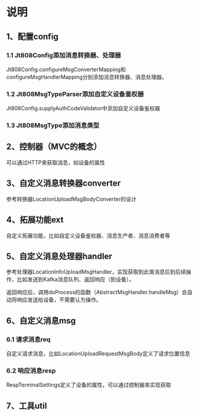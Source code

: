 # 说明
## 1、配置config
### 1.1 Jt808Config添加消息转换器、处理器

Jt808Config.configureMsgConverterMapping和configureMsgHandlerMapping分别添加消息转换器、消息处理器。

### 1.2 Jt808MsgTypeParser添加自定义设备鉴权器

Jt808Config.supplyAuthCodeValidator中添加自定义设备鉴权器

### 1.3 Jt808MsgType添加消息类型

## 2、控制器（MVC的概念）
可以通过HTTP来获取消息，如设备的属性

## 3、自定义消息转换器converter

参考转换器LocationUploadMsgBodyConverter的设计

## 4、拓展功能ext
自定义拓展功能，比如自定义设备鉴权器、消息生产者、消息消费者等

## 5、自定义消息处理器handler

参考处理器LocationInfoUploadMsgHandler，实现获取到此类消息后到后续操作，比如发送到Kafka消息队列、返回响应（到设备）。

返回响应后，调用doProcess的函数（AbstractMsgHandler.handleMsg）会自动将响应发送给设备，不需要认为操作。

## 6、自定义消息msg
### 6.1 请求消息req
自定义请求消息，比如LocationUploadRequestMsgBody定义了请求位置信息
### 6.2 响应消息resp
RespTerminalSettings定义了设备的属性，可以通过控制器来实现获取

## 7、工具util
